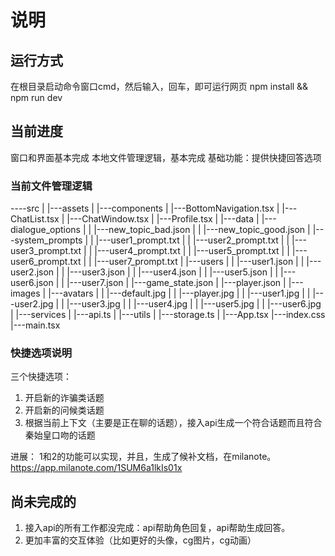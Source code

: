 # 说明

## 运行方式

在根目录启动命令窗口cmd，然后输入，回车，即可运行网页
npm install && npm run dev

## 当前进度

窗口和界面基本完成
本地文件管理逻辑，基本完成
基础功能：提供快捷回答选项

### 当前文件管理逻辑

----src
    |
    |---assets
    |
    |---components
    |   |---BottomNavigation.tsx
    |   |---ChatList.tsx
    |   |---ChatWindow.tsx
    |   |---Profile.tsx
    |
    |---data
    |   |---dialogue_options
    |   |   |---new_topic_bad.json
    |   |   |---new_topic_good.json
    |   |---system_prompts
    |   |   |---user1_prompt.txt
    |   |   |---user2_prompt.txt
    |   |   |---user3_prompt.txt
    |   |   |---user4_prompt.txt
    |   |   |---user5_prompt.txt
    |   |   |---user6_prompt.txt
    |   |   |---user7_prompt.txt
    |   |---users
    |   |   |---user1.json
    |   |   |---user2.json
    |   |   |---user3.json
    |   |   |---user4.json
    |   |   |---user5.json
    |   |   |---user6.json
    |   |   |---user7.json
    |   |---game_state.json
    |   |---player.json
    |
    |---images
    |   |---avatars
    |   |   |---default.jpg
    |   |   |---player.jpg
    |   |   |---user1.jpg
    |   |   |---user2.jpg
    |   |   |---user3.jpg
    |   |   |---user4.jpg
    |   |   |---user5.jpg
    |   |   |---user6.jpg
    |
    |---services
    |   |---api.ts
    |
    |---utils
    |   |---storage.ts
    |
    |---App.tsx
    |---index.css
    |---main.tsx


### 快捷选项说明

三个快捷选项：

1. 开启新的诈骗类话题
2. 开启新的问候类话题
3. 根据当前上下文（主要是正在聊的话题），接入api生成一个符合话题而且符合秦始皇口吻的话题

进展：
1和2的功能可以实现，并且，生成了候补文档，在milanote。https://app.milanote.com/1SUM6a1lkIs01x

## 尚未完成的

1. 接入api的所有工作都没完成：api帮助角色回复，api帮助生成回答。
2. 更加丰富的交互体验（比如更好的头像，cg图片，cg动画）



